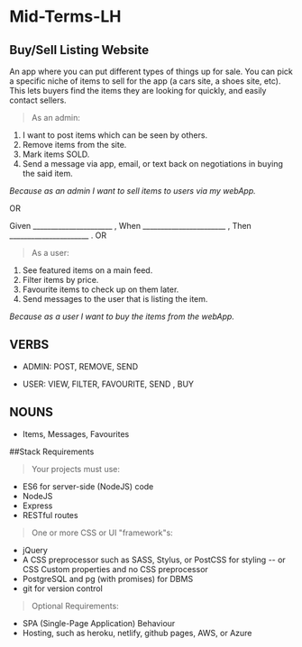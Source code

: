 # Mid-Terms-LH

## Buy/Sell Listing Website
An app where you can put different types of things up for sale. You can pick a specific niche of items to sell for the app (a cars site, a shoes site, etc). This lets buyers find the items they are looking for quickly, and easily contact sellers.

> As an admin:
1. I want to post items which can be seen by others.
2. Remove items from the site.
3. Mark items SOLD.
4. Send a message via app, email, or text back on negotiations in buying the said item.

*Because as an admin I want to sell items to users via my webApp.*


OR

Given ______________________ ,
When _______________________ ,
Then  ______________________ .
OR

> As a user:
1. See featured items on a main feed.
2. Filter items by price.
3. Favourite items to check up on them later.
4. Send messages to the user that is listing the item.

*Because as a user I want to buy the items from the webApp.*

## VERBS

* ADMIN: POST, REMOVE, SEND 

* USER: VIEW, FILTER, FAVOURITE, SEND , BUY

## NOUNS

* Items, Messages, Favourites 

##Stack Requirements
> Your projects must use:
* ES6 for server-side (NodeJS) code
* NodeJS
* Express
* RESTful routes

> One or more CSS or UI "framework"s:
* jQuery
* A CSS preprocessor such as SASS, Stylus, or PostCSS for styling -- or CSS Custom properties and no CSS preprocessor
* PostgreSQL and pg (with promises) for DBMS
* git for version control

> Optional Requirements:
* SPA (Single-Page Application) Behaviour
* Hosting, such as heroku, netlify, github pages, AWS, or Azure

